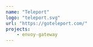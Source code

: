 ```yaml
---
name: "Teleport"
logo: "teleport.svg"
url: "https://goteleport.com/"
projects:
    - envoy-gateway
---
```

